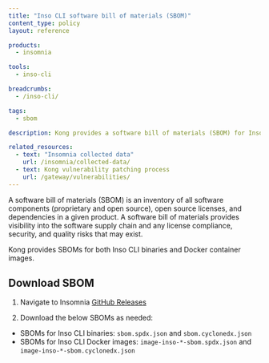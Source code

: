 ```yaml
---
title: "Inso CLI software bill of materials (SBOM)"
content_type: policy
layout: reference

products:
  - insomnia

tools:
  - inso-cli

breadcrumbs:
  - /inso-cli/

tags:
  - sbom

description: Kong provides a software bill of materials (SBOM) for Inso CLI.

related_resources:
  - text: "Insomnia collected data"
    url: /insomnia/collected-data/
  - text: Kong vulnerability patching process
    url: /gateway/vulnerabilities/
---
```


A software bill of materials (SBOM) is an inventory of all software components (proprietary and open source), open source licenses, and dependencies in a given product. A software bill of materials provides visibility into the software supply chain and any license compliance, security, and quality risks that may exist.

Kong provides SBOMs for both Inso CLI binaries and Docker container images.

## Download SBOM

1. Navigate to Insomnia [GitHub Releases](https://updates.insomnia.rest/downloads/release/latest?app=com.insomnia.inso&channel=stable)

2. Download the below SBOMs as needed:

* SBOMs for Inso CLI binaries: `sbom.spdx.json` and `sbom.cyclonedx.json`
* SBOMs for Inso CLI Docker images: `image-inso-*-sbom.spdx.json` and `image-inso-*-sbom.cyclonedx.json`
